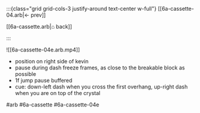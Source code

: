 :::{class="grid grid-cols-3 justify-around text-center w-full"}
[[6a-cassette-04.arb|← prev]]

[[6a-cassette.arb|⌂ back]]

<span/>

:::

![[6a-cassette-04e.arb.mp4]]

* position on right side of kevin
* pause during dash freeze frames, as close to the breakable block as possible
* 1f jump pause buffered
* cue: down-left dash when you cross the first overhang, up-right dash when you are on top of the crystal

#arb #6a-cassette #6a-cassette-04e

